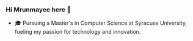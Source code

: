 ### Hi Mrunmayee here 👋

- 🎓 Pursuing a Master's in Computer Science at Syracuse University, fueling my passion for technology and innovation.

